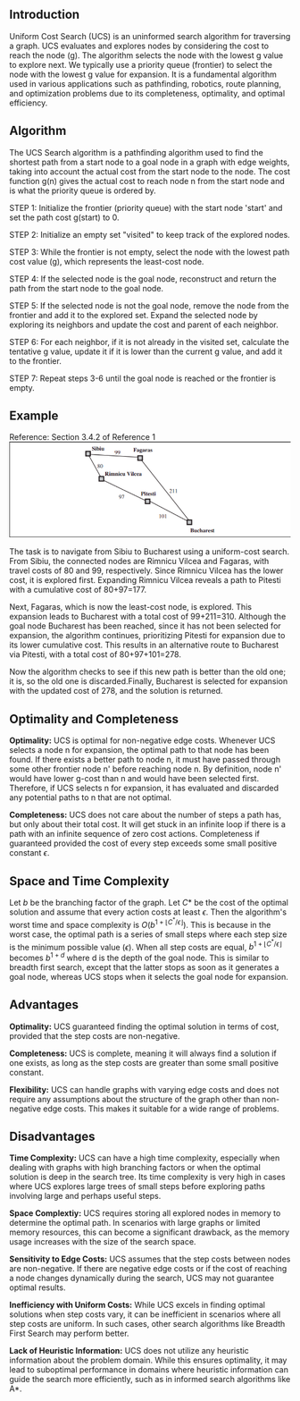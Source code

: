 ## Introduction

Uniform Cost Search (UCS) is an uninformed search algorithm for traversing a graph. UCS evaluates and explores nodes by considering the cost to reach the node (g). The algorithm selects the node with the lowest g value to explore next. We typically use a priority queue (frontier) to select the node with the lowest g value for expansion. It is a fundamental algorithm used in various applications such as pathfinding, robotics, route planning, and optimization problems due to its completeness, optimality, and optimal efficiency.

## Algorithm

The UCS Search algorithm is a pathfinding algorithm used to find the shortest path from a start node to a goal node in a graph with edge weights, taking into account the actual cost from the start node to the node. The cost function g(n) gives the actual cost to reach node n from the start node and is what the priority queue is ordered by.

STEP 1: Initialize the frontier (priority queue) with the start node 'start' and set the path cost g(start) to 0.

STEP 2: Initialize an empty set "visited" to keep track of the explored nodes.

STEP 3: While the frontier is not empty, select the node with the lowest path cost value (g), which represents the least-cost node.

STEP 4: If the selected node is the goal node, reconstruct and return the path from the start node to the goal node.

STEP 5: If the selected node is not the goal node, remove the node from the frontier and add it to the explored set. Expand the selected node by exploring its neighbors and update the cost and parent of each neighbor.

STEP 6: For each neighbor, if it is not already in the visited set, calculate the tentative g value, update it if it is lower than the current g value, and add it to the frontier.

STEP 7: Repeat steps 3-6 until the goal node is reached or the frontier is empty.

## Example
Reference: Section 3.4.2 of Reference 1
![UCS Example](./images/ucs.png)

The task is to navigate from Sibiu to Bucharest using a uniform-cost search. From Sibiu, the connected nodes are Rimnicu Vilcea and Fagaras, with travel costs of 80 and 99, respectively. Since Rimnicu Vilcea has the lower cost, it is explored first. Expanding Rimnicu Vilcea reveals a path to Pitesti with a cumulative cost of 80+97=177.

Next, Fagaras, which is now the least-cost node, is explored. This expansion leads to Bucharest with a total cost of 99+211=310. Although the goal node Bucharest has been reached, since it has not been selected for expansion, the algorithm continues, prioritizing Pitesti for expansion due to its lower cumulative cost. This results in an alternative route to Bucharest via Pitesti, with a total cost of 80+97+101=278.

Now the algorithm checks to see if this new path is better than the old one; it is, so the old one is discarded.Finally, Bucharest is selected for expansion with the updated cost of 278, and the solution is returned.


## Optimality and Completeness
**Optimality:**
UCS is optimal for non-negative edge costs. Whenever UCS selects a node n for expansion, the optimal path to that node has been found. If there exists a better path to node n, it must have passed through some other frontier node n' before reaching node n. By definition, node n' would have lower g-cost than n and would have been selected first. Therefore, if UCS selects n for expansion, it has evaluated and discarded any potential paths to n that are not optimal. 

**Completeness:**
UCS does not care about the number of steps a path has, but only about their total cost. It will get stuck in an infinite loop if there is a path with an infinite sequence of zero cost actions. Completeness if guaranteed provided the cost of every step exceeds some small positive constant $\epsilon$.

## Space and Time Complexity
Let $b$ be the branching factor of the graph. Let $C*$ be the cost of the optimal solution and assume that every action costs at least $\epsilon$. Then the algorithm's worst time and space complexity is $O(b^{1 + \lfloor C^*/\epsilon \rfloor})$. This is because in the worst case, the optimal path is a series of small steps where each step size is the minimum possible value ($\epsilon$). When all step costs are equal, $b^{1 + \lfloor C^*/\epsilon \rfloor}$ becomes $b^{1+d}$ where d is the depth of the goal node. This is similar to breadth first search, except that the latter stops as soon as it generates a goal node, whereas UCS stops when it selects the goal node for expansion.

## Advantages
**Optimality:** UCS guaranteed finding the optimal solution in terms of cost, provided that the step costs are non-negative.

**Completeness:** UCS is complete, meaning it will always find a solution if one exists, as long as the step costs are greater than some small positive constant.

**Flexibility:** UCS can handle graphs with varying edge costs and does not require any assumptions about the structure of the graph other than non-negative edge costs. This makes it suitable for a wide range of problems.

## Disadvantages
**Time Complexity:** UCS can have a high time complexity, especially when dealing with graphs with high branching factors or when the optimal solution is deep in the search tree. Its time complexity is very high in cases where UCS explores large trees of small steps before exploring paths involving large and
perhaps useful steps.

**Space Complextiy:** UCS requires storing all explored nodes in memory to determine the optimal path. In scenarios with large graphs or limited memory resources, this can become a significant drawback, as the memory usage increases with the size of the search space.

**Sensitivity to Edge Costs:**
 UCS assumes that the step costs between nodes are non-negative. If there are negative edge costs or if the cost of reaching a node changes dynamically during the search, UCS may not guarantee optimal results.

 **Inefficiency with Uniform Costs:** While UCS excels in finding optimal solutions when step costs vary, it can be inefficient in scenarios where all step costs are uniform. In such cases, other search algorithms like Breadth First Search may perform better.

 **Lack of Heuristic Information:** UCS does not utilize any heuristic information about the problem domain. While this ensures optimality, it may lead to suboptimal performance in domains where heuristic information can guide the search more efficiently, such as in informed search algorithms like A*.


